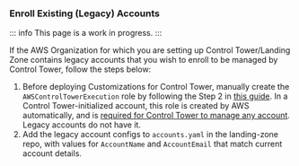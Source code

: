 ### Enroll Existing (Legacy) Accounts

::: info
This page is a work in progress.
:::

If the AWS Organization for which you are setting up Control
Tower/Landing Zone contains legacy accounts that you wish to enroll to
be managed by Control Tower, follow the steps below:

1.  Before deploying Customizations for Control Tower, manually create
    the `AWSControlTowerExecution` role by following the Step 2 in [this
    guide](https://docs.aws.amazon.com/controltower/latest/userguide/enroll-manually.html).
    In a Control Tower-initialized account, this role is created by AWS
    automatically, and is [required for Control Tower to manage any
    account](https://docs.aws.amazon.com/controltower/latest/userguide/roles-how.html).
    Legacy accounts do not have it.
2.  Add the legacy account configs to `accounts.yaml` in the
    landing-zone repo, with values for `AccountName` and `AccountEmail`
    that match current account details.
